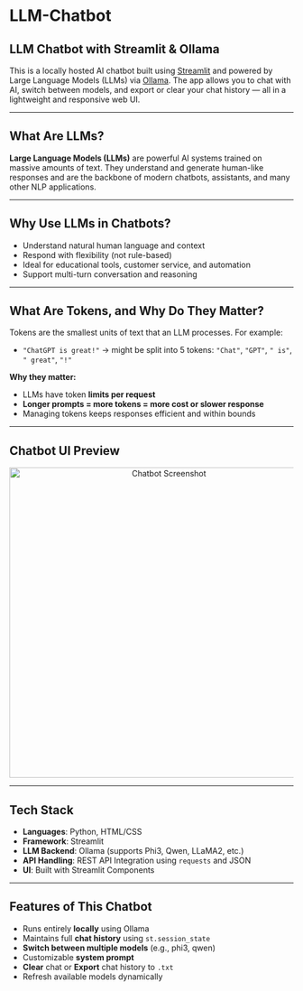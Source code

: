 # LLM-Chatbot


## LLM Chatbot with Streamlit & Ollama

This is a locally hosted AI chatbot built using [Streamlit](https://streamlit.io/) and powered by Large Language Models (LLMs) via [Ollama](https://ollama.com/). The app allows you to chat with AI, switch between models, and export or clear your chat history — all in a lightweight and responsive web UI.

---

##  What Are LLMs?

**Large Language Models (LLMs)** are powerful AI systems trained on massive amounts of text. They understand and generate human-like responses and are the backbone of modern chatbots, assistants, and many other NLP applications.

---

##  Why Use LLMs in Chatbots?

- Understand natural human language and context
- Respond with flexibility (not rule-based)
- Ideal for educational tools, customer service, and automation
- Support multi-turn conversation and reasoning

---

##  What Are Tokens, and Why Do They Matter?


Tokens are the smallest units of text that an LLM processes. For example:
- `"ChatGPT is great!"` → might be split into 5 tokens: `"Chat"`, `"GPT"`, `" is"`, `" great"`, `"!"`

**Why they matter:**
- LLMs have token **limits per request**
- **Longer prompts = more tokens = more cost or slower response**
- Managing tokens keeps responses efficient and within bounds

---

## Chatbot UI Preview

<p align="center">
  <img src="chatbot_ui.png" alt="Chatbot Screenshot" width="550"/>
</p>

---

## Tech Stack
- **Languages**: Python, HTML/CSS
- **Framework**: Streamlit
- **LLM Backend**: Ollama (supports Phi3, Qwen, LLaMA2, etc.)
- **API Handling**: REST API Integration using `requests` and JSON
- **UI**: Built with Streamlit Components
  
---

##  Features of This Chatbot

-  Runs entirely **locally** using Ollama
-  Maintains full **chat history** using `st.session_state`
-  **Switch between multiple models** (e.g., phi3, qwen)
-  Customizable **system prompt**
-  **Clear** chat or **Export** chat history to `.txt`
- Refresh available models dynamically
